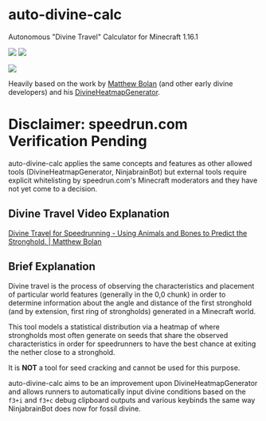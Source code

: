 # auto-divine-calc
Autonomous "Divine Travel" Calculator for Minecraft 1.16.1

[![](https://img.shields.io/badge/Latest%20Windows%20Build-blue)](https://nightly.link/Lincoln-LM/auto-divine-calc/workflows/main/main/Windows%20Includes%20Lib%20true%20Build.zip)
[![](https://img.shields.io/badge/Latest%20Linux%20Build-orange)](https://nightly.link/Lincoln-LM/auto-divine-calc/workflows/main/main/Linux%20Includes%20Lib%20true%20Build.zip)

![](https://github.com/Lincoln-LM/auto-divine-calc/assets/73306575/afcf8186-222f-40bf-ac37-cbc2354415e2)

Heavily based on the work by [Matthew Bolan](https://www.youtube.com/@matthewbolan8154) (and other early divine developers) and his [DivineHeatmapGenerator](https://github.com/mjtb49/DivineHeatmapGenerator).

# Disclaimer: speedrun.com Verification Pending
auto-divine-calc applies the same concepts and features as other allowed tools (DivineHeatmapGenerator, NinjabrainBot) but external tools require explicit whitelisting by speedrun.com's Minecraft moderators and they have not yet come to a decision.

## Divine Travel Video Explanation
[Divine Travel for Speedrunning - Using Animals and Bones to Predict the Stronghold. | Matthew Bolan](https://www.youtube.com/watch?v=IKo-jrZSgWU)

## Brief Explanation
Divine travel is the process of observing the characteristics and placement of particular world features (generally in the 0,0 chunk) in order to determine information about the angle and distance of the first stronghold (and by extension, first ring of strongholds) generated in a Minecraft world.

This tool models a statistical distribution via a heatmap of where strongholds most often generate on seeds that share the observed characteristics in order for speedrunners to have the best chance at exiting the nether close to a stronghold.

It is **NOT** a tool for seed cracking and cannot be used for this purpose.

auto-divine-calc aims to be an improvement upon DivineHeatmapGenerator and allows runners to automatically input divine conditions based on the ``f3+i`` and ``f3+c`` debug clipboard outputs and various keybinds the same way NinjabrainBot does now for fossil divine.